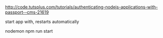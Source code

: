 http://code.tutsplus.com/tutorials/authenticating-nodejs-applications-with-passport--cms-21619


start app with, restarts automatically

nodemon npm run start
